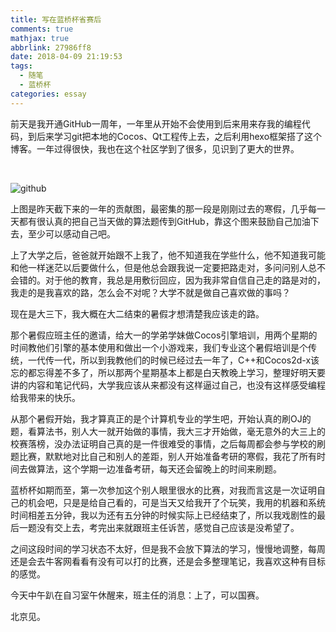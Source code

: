 ```yaml
---
title: 写在蓝桥杯省赛后
comments: true
mathjax: true
abbrlink: 27986ff8
date: 2018-04-09 21:19:53
tags:
  - 随笔
  - 蓝桥杯
categories: essay
---
```


前天是我开通GitHub一周年，一年里从开始不会使用到后来用来存我的编程代码，到后来学习git把本地的Cocos、Qt工程传上去，之后利用hexo框架搭了这个博客。一年过得很快，我也在这个社区学到了很多，见识到了更大的世界。 

<!--more-->

​          

![github](https://photo.hushhw.cn/hushhwblog01)



上图是昨天截下来的一年的贡献图，最密集的那一段是刚刚过去的寒假，几乎每一天都有很认真的把自己当天做的算法题传到GitHub，靠这个图来鼓励自己加油下去，至少可以感动自己吧。



上了大学之后，爸爸就开始跟不上我了，他不知道我在学些什么，他不知道我可能和他一样迷茫以后要做什么，但是他总会跟我说一定要把路走对，多问问别人总不会错的。对于他的教育，我总是用敷衍回应，因为我非常自信自己走的路是对的，我走的是我喜欢的路，怎么会不对呢？大学不就是做自己喜欢做的事吗？



现在是大三下，我大概在大二结束的暑假才想清楚我应该走的路。

那个暑假应班主任的邀请，给大一的学弟学妹做Cocos引擎培训，用两个星期的时间教他们引擎的基本使用和做出一个小游戏来，我们专业这个暑假培训是个传统，一代传一代，所以到我教他们的时候已经过去一年了，C++和Cocos2d-x该忘的都忘得差不多了，所以那两个星期基本上都是白天教晚上学习，整理好明天要讲的内容和笔记代码，大学我应该从来都没有这样逼过自己，也没有这样感受编程给我带来的快乐。

从那个暑假开始，我才算真正的是个计算机专业的学生吧，开始认真的刷OJ的题，看算法书，别人大一就开始做的事情，我大三才开始做，毫无意外的大三上的校赛落榜，没办法证明自己真的是一件很难受的事情，之后每周都会参与学校的刷题比赛，默默地对比自己和别人的差距，别人开始准备考研的寒假，我花了所有时间去做算法，这个学期一边准备考研，每天还会留晚上的时间来刷题。

蓝桥杯如期而至，第一次参加这个别人眼里很水的比赛，对我而言这是一次证明自己的机会吧，只是是给自己看的，可是当天又给我开了个玩笑，我用的机器和系统时间相差五分钟，我以为还有五分钟的时候实际上已经结束了，所以我戏剧性的最后一题没有交上去，考完出来就跟班主任诉苦，感觉自己应该是没希望了。

之间这段时间的学习状态不太好，但是我不会放下算法的学习，慢慢地调整，每周还是会去牛客网看看有没有可以打的比赛，还是会多整理笔记，我喜欢这种有目标的感觉。



今天中午趴在自习室午休醒来，班主任的消息：上了，可以国赛。

北京见。